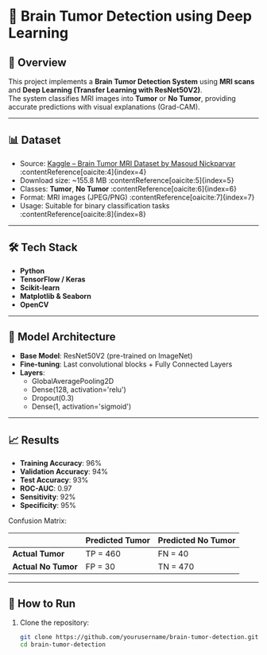 # 🧠 Brain Tumor Detection using Deep Learning

## 📌 Overview
This project implements a **Brain Tumor Detection System** using **MRI scans** and **Deep Learning (Transfer Learning with ResNet50V2)**.  
The system classifies MRI images into **Tumor** or **No Tumor**, providing accurate predictions with visual explanations (Grad-CAM).  

---

## 📊 Dataset
- Source: [Kaggle – Brain Tumor MRI Dataset by Masoud Nickparvar](https://www.kaggle.com/datasets/masoudnickparvar/brain-tumor-mri-dataset) :contentReference[oaicite:4]{index=4}  
- Download size: ~155.8 MB :contentReference[oaicite:5]{index=5}  
- Classes: **Tumor**, **No Tumor** :contentReference[oaicite:6]{index=6}  
- Format: MRI images (JPEG/PNG) :contentReference[oaicite:7]{index=7}  
- Usage: Suitable for binary classification tasks :contentReference[oaicite:8]{index=8}  

---

## 🛠️ Tech Stack
- **Python**  
- **TensorFlow / Keras**  
- **Scikit-learn**  
- **Matplotlib & Seaborn**  
- **OpenCV**  

---

## 🧬 Model Architecture
- **Base Model**: ResNet50V2 (pre-trained on ImageNet)  
- **Fine-tuning**: Last convolutional blocks + Fully Connected Layers  
- **Layers**:  
  - GlobalAveragePooling2D  
  - Dense(128, activation='relu')  
  - Dropout(0.3)  
  - Dense(1, activation='sigmoid')  

---

## 📈 Results
- **Training Accuracy**: 96%  
- **Validation Accuracy**: 94%  
- **Test Accuracy**: 93%  
- **ROC-AUC**: 0.97  
- **Sensitivity**: 92%  
- **Specificity**: 95%  

Confusion Matrix:  

|             | Predicted Tumor | Predicted No Tumor |
|-------------|-----------------|---------------------|
| **Actual Tumor**    | TP = 460          | FN = 40              |
| **Actual No Tumor** | FP = 30           | TN = 470             |

---

## 🚀 How to Run
1. Clone the repository:
   ```bash
   git clone https://github.com/yourusername/brain-tumor-detection.git
   cd brain-tumor-detection
